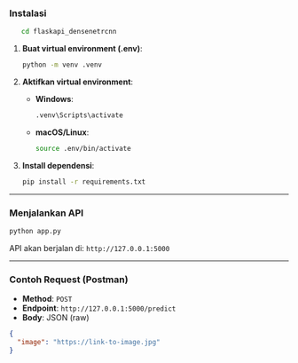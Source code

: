
### Instalasi

```bash
   cd flaskapi_densenetrcnn
   ```

1. **Buat virtual environment (.env)**:

   ```bash
   python -m venv .venv
   ```

3. **Aktifkan virtual environment**:

   * **Windows**:

     ```bash
     .venv\Scripts\activate
     ```

   * **macOS/Linux**:

     ```bash
     source .env/bin/activate
     ```

4. **Install dependensi**:

   ```bash
   pip install -r requirements.txt
   ```

---

### Menjalankan API

```bash
python app.py
```

API akan berjalan di: `http://127.0.0.1:5000`

---

### Contoh Request (Postman)

* **Method**: `POST`
* **Endpoint**: `http://127.0.0.1:5000/predict`
* **Body**: JSON (raw)

```json
{
  "image": "https://link-to-image.jpg"
}
```
